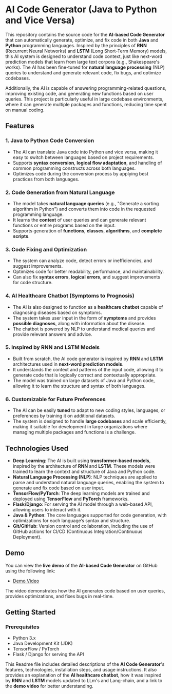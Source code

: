# AI Code Generator (Java to Python and Vice Versa)

This repository contains the source code for the **AI-based Code Generator** that can automatically generate, optimize, and fix code in both **Java** and **Python** programming languages. Inspired by the principles of **RNN** (Recurrent Neural Networks) and **LSTM** (Long Short-Term Memory) models, this AI system is designed to understand code context, just like next-word prediction models that learn from large text corpora (e.g., Shakespeare's works). The AI has been fine-tuned for **natural language processing** (NLP) queries to understand and generate relevant code, fix bugs, and optimize codebases.

Additionally, the AI is capable of answering programming-related questions, improving existing code, and generating new functions based on user queries. This project is particularly useful in large codebase environments, where it can generate multiple packages and functions, reducing time spent on manual coding.

## Features

### 1. **Java to Python Code Conversion**
   - The AI can translate Java code into Python and vice versa, making it easy to switch between languages based on project requirements.
   - Supports **syntax conversion**, **logical flow adaptation**, and handling of common programming constructs across both languages.
   - Optimizes code during the conversion process by applying best practices from both languages.

### 2. **Code Generation from Natural Language**
   - The model takes **natural language queries** (e.g., "Generate a sorting algorithm in Python") and converts them into code in the requested programming language.
   - It learns the **context** of user queries and can generate relevant functions or entire programs based on the input.
   - Supports generation of **functions**, **classes**, **algorithms**, and **complete scripts**.

### 3. **Code Fixing and Optimization**
   - The system can analyze code, detect errors or inefficiencies, and suggest improvements.
   - Optimizes code for better readability, performance, and maintainability.
   - Can also fix **syntax errors**, **logical errors**, and suggest improvements for code structure.

### 4. **AI Healthcare Chatbot (Symptoms to Prognosis)**
   - The AI is also designed to function as a **healthcare chatbot** capable of diagnosing diseases based on symptoms.
   - The system takes user input in the form of **symptoms** and provides **possible diagnoses**, along with information about the disease.
   - The chatbot is powered by NLP to understand medical queries and provide relevant answers and advice.

### 5. **Inspired by RNN and LSTM Models**
   - Built from scratch, the AI code generator is inspired by **RNN** and **LSTM** architectures used in **next-word prediction models**.
   - It understands the context and patterns of the input code, allowing it to generate code that is logically correct and contextually appropriate.
   - The model was trained on large datasets of Java and Python code, allowing it to learn the structure and syntax of both languages.

### 6. **Customizable for Future Preferences**
   - The AI can be easily **tuned** to adapt to new coding styles, languages, or preferences by training it on additional datasets.
   - The system is designed to handle **large codebases** and scale efficiently, making it suitable for development in large organizations where managing multiple packages and functions is a challenge.

## Technologies Used

- **Deep Learning**: The AI is built using **transformer-based models**, inspired by the architecture of **RNN** and **LSTM**. These models were trained to learn the context and structure of Java and Python code.
- **Natural Language Processing (NLP)**: NLP techniques are applied to parse and understand natural language queries, enabling the system to generate and fix code based on user input.
- **TensorFlow/PyTorch**: The deep learning models are trained and deployed using **TensorFlow** and **PyTorch** frameworks.
- **Flask/Django**: For serving the AI model through a web-based API, allowing users to interact with it.
- **Java & Python**: The core languages supported for code generation, with optimizations for each language’s syntax and structure.
- **Git/GitHub**: Version control and collaboration, including the use of GitHub actions for CI/CD (Continuous Integration/Continuous Deployment).

## Demo

You can view the **live demo** of the **AI-based Code Generator** on GitHub using the following link:

- [Demo Video](https://github.com/GunaShankar0213/AI-based-Code-Generator-Java-Python-/blob/main/Demo/Astrocode%20Ai%20(1).mp4)

The video demonstrates how the AI generates code based on user queries, provides optimizations, and fixes bugs in real-time.

## Getting Started

### Prerequisites

- Python 3.x
- Java Development Kit (JDK)
- TensorFlow / PyTorch
- Flask / Django for serving the API


This Readme file includes detailed descriptions of the **AI Code Generator**'s features, technologies, installation steps, and usage instructions. It also provides an explanation of the **AI healthcare chatbot**, how it was inspired by **RNN** and **LSTM** models updated to LLm's and Lang-chain, and a link to the **demo video** for better understanding.
